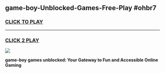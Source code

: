 
## game-boy-Unblocked-Games-Free-Play #ohbr7
<h3>
<a href="https://us.freeplayer.one?title=game-boy&ref=9M">CLICK TO PLAY</a></h3>
<hr>

<h3>
<a href="https://us.freeplayer.one?title=game-boy&ref=9M">CLICK 2 PLAY</a>
  
</h3>

<a href="https://us.freeplayer.one?title=game-boy&ref=9M"><img src="https://clearcache.store/games.png"></a>


**game-boy games unblocked: Your Gateway to Fun and Accessible Online Gaming**
